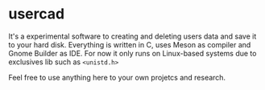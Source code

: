 # usercad

It's a experimental software to creating and deleting users data and save it to your
hard disk.
Everything is written in C, uses Meson as compiler and Gnome Builder as IDE. For
now it only runs on Linux-based systems due to exclusives lib such as `<unistd.h>`

Feel free to use anything here to your own projetcs and research.
